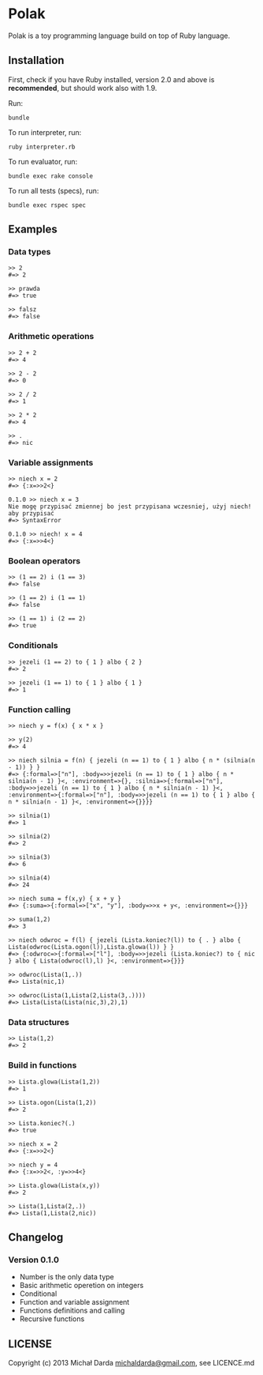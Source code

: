 # Polak

Polak is a toy programming language build on top of Ruby language.

## Installation

First, check if you have Ruby installed, version 2.0 and above is **recommended**, but should work also with 1.9.

Run:

    bundle

To run interpreter, run:

    ruby interpreter.rb

To run evaluator, run:

    bundle exec rake console

To run all tests (specs), run:

    bundle exec rspec spec

## Examples

### Data types

    >> 2
    #=> 2

    >> prawda
    #=> true

    >> falsz
    #=> false

### Arithmetic operations

    >> 2 + 2
    #=> 4

    >> 2 - 2
    #=> 0

    >> 2 / 2
    #=> 1

    >> 2 * 2
    #=> 4

    >> .
    #=> nic

### Variable assignments

    >> niech x = 2
    #=> {:x=>>2<}

    0.1.0 >> niech x = 3
    Nie mogę przypisać zmiennej bo jest przypisana wczesniej, użyj niech! aby przypisać
    #=> SyntaxError

    0.1.0 >> niech! x = 4
    #=> {:x=>>4<}

### Boolean operators

    >> (1 == 2) i (1 == 3)
    #=> false

    >> (1 == 2) i (1 == 1)
    #=> false

    >> (1 == 1) i (2 == 2)
    #=> true

### Conditionals

    >> jezeli (1 == 2) to { 1 } albo { 2 }
    #=> 2

    >> jezeli (1 == 1) to { 1 } albo { 1 }
    #=> 1

### Function calling

    >> niech y = f(x) { x * x }

    >> y(2)
    #=> 4

    >> niech silnia = f(n) { jezeli (n == 1) to { 1 } albo { n * (silnia(n - 1)) } }
    #=> {:formal=>["n"], :body=>>jezeli (n == 1) to { 1 } albo { n * silnia(n - 1) }<, :environment=>{}, :silnia=>{:formal=>["n"], :body=>>jezeli (n == 1) to { 1 } albo { n * silnia(n - 1) }<, :environment=>{:formal=>["n"], :body=>>jezeli (n == 1) to { 1 } albo { n * silnia(n - 1) }<, :environment=>{}}}}
    
    >> silnia(1)
    #=> 1

    >> silnia(2)
    #=> 2

    >> silnia(3)
    #=> 6

    >> silnia(4)
    #=> 24

    >> niech suma = f(x,y) { x + y }
    #=> {:suma=>{:formal=>["x", "y"], :body=>>x + y<, :environment=>{}}}
    
    >> suma(1,2)
    #=> 3

    >> niech odwroc = f(l) { jezeli (Lista.koniec?(l)) to { . } albo { Lista(odwroc(Lista.ogon(l)),Lista.glowa(l)) } }
    #=> {:odwroc=>{:formal=>["l"], :body=>>jezeli (Lista.koniec?) to { nic } albo { Lista(odwroc(l),l) }<, :environment=>{}}}

    >> odwroc(Lista(1,.))
    #=> Lista(nic,1)
    
    >> odwroc(Lista(1,Lista(2,Lista(3,.))))
    #=> Lista(Lista(Lista(nic,3),2),1)

### Data structures

    >> Lista(1,2)
    #=> 2

### Build in functions

    >> Lista.glowa(Lista(1,2))
    #=> 1

    >> Lista.ogon(Lista(1,2))
    #=> 2

    >> Lista.koniec?(.)
    #=> true

    >> niech x = 2
    #=> {:x=>>2<}

    >> niech y = 4
    #=> {:x=>>2<, :y=>>4<}

    >> Lista.glowa(Lista(x,y))
    #=> 2

    >> Lista(1,Lista(2,.))
    #=> Lista(1,Lista(2,nic))

## Changelog

### Version 0.1.0

- Number is the only data type
- Basic arithmetic operetion on integers
- Conditional
- Function and variable assignment
- Functions definitions and calling
- Recursive functions

## LICENSE

Copyright (c) 2013 Michał Darda <michaldarda@gmail.com>, see LICENCE.md
